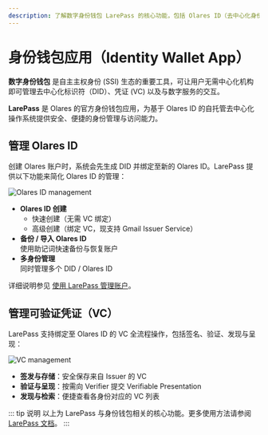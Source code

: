 ```yaml
---
description: 了解数字身份钱包 LarePass 的核心功能，包括 Olares ID（去中心化身份证明）与 VC 的管理及与 Olares 的无缝交互。
---
```


# 身份钱包应用（Identity Wallet App）

**数字身份钱包** 是自主主权身份 (SSI) 生态的重要工具，可让用户无需中心化机构即可管理去中心化标识符（DID）、凭证 (VC) 以及与数字服务的交互。

**LarePass** 是 Olares 的官方身份钱包应用，为基于 Olares ID 的自托管去中心化操作系统提供安全、便捷的身份管理与访问能力。

## 管理 Olares ID

创建 Olares 账户时，系统会先生成 DID 并绑定至新的 Olares ID。LarePass 提供以下功能来简化 Olares ID 的管理：

![Olares ID management](/images/manual/concepts/create-terminus-name.png)

- **Olares ID 创建**  
  - 快速创建（无需 VC 绑定）  
  - 高级创建（绑定 VC，现支持 Gmail Issuer Service）  
- **备份 / 导入 Olares ID**  
  使用助记词快速备份与恢复账户  
- **多身份管理**  
  同时管理多个 DID / Olares ID  

详细说明参见 [使用 LarePass 管理账户](../../manual/larepass/create-account.md)。

## 管理可验证凭证（VC）

LarePass 支持绑定至 Olares ID 的 VC 全流程操作，包括签名、验证、发现与呈现：

![VC management](/images/manual/concepts/vc-management.png)

- **签发与存储**：安全保存来自 Issuer 的 VC  
- **验证与呈现**：按需向 Verifier 提交 Verifiable Presentation  
- **发现与检索**：便捷查看各身份对应的 VC 列表  

::: tip 说明
以上为 LarePass 与身份钱包相关的核心功能。更多使用方法请参阅 [LarePass 文档](../../manual/larepass/)。
:::
